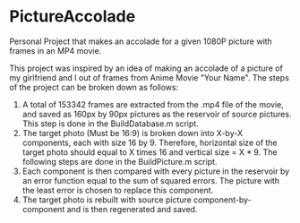 # PictureAccolade
Personal Project that makes an accolade for a given 1080P picture with frames in an MP4 movie. 

This project was inspired by an idea of making an accolade of a picture of my girlfriend and I out of frames from Anime Movie "Your Name". 
The steps of the project can be broken down as follows:
1. A total of 153342 frames are extracted from the .mp4 file of the movie, and saved as 160px by 90px pictures as the reservoir of source pictures. This step is done in the BuildDatabase.m script. 
2. The target photo (Must be 16:9) is broken down into X-by-X components, each with size 16 by 9. Therefore, horizontal size of the target photo should equal to X times 16 and vertical size = X * 9. The following steps are done in the BuildPicture.m script.
3. Each component is then compared with every picture in the reservoir by an error function equal to the sum of squared errors. The picture with the least error is chosen to replace this component. 
4. The target photo is rebuilt with source picture component-by-component and is then regenerated and saved. 
